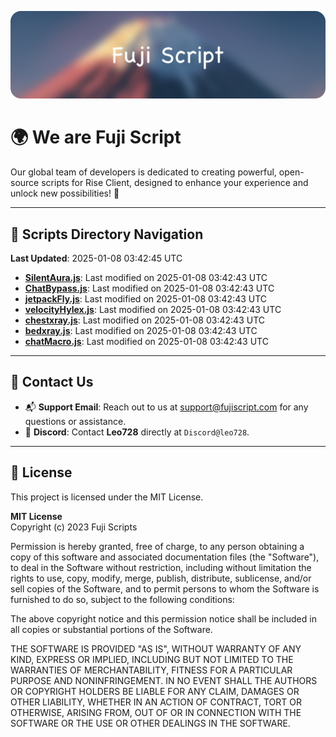 ![Banner](.github/b.webp)

# 🌍 **We are Fuji Script**

Our global team of developers is dedicated to creating powerful, open-source scripts for Rise Client, designed to enhance your experience and unlock new possibilities! 🌟

---
<!-- SCRIPTS_NAVIGATION_START -->
## 📂 **Scripts Directory Navigation**

**Last Updated**: 2025-01-08 03:42:45 UTC

- **[SilentAura.js](scripts/SilentAura.js)**: Last modified on 2025-01-08 03:42:43 UTC
- **[ChatBypass.js](scripts/ChatBypass.js)**: Last modified on 2025-01-08 03:42:43 UTC
- **[jetpackFly.js](scripts/jetpackFly.js)**: Last modified on 2025-01-08 03:42:43 UTC
- **[velocityHylex.js](scripts/velocityHylex.js)**: Last modified on 2025-01-08 03:42:43 UTC
- **[chestxray.js](scripts/chestxray.js)**: Last modified on 2025-01-08 03:42:43 UTC
- **[bedxray.js](scripts/bedxray.js)**: Last modified on 2025-01-08 03:42:43 UTC
- **[chatMacro.js](scripts/chatMacro.js)**: Last modified on 2025-01-08 03:42:43 UTC

<!-- SCRIPTS_NAVIGATION_END -->

---

## 💬 **Contact Us**  
- 📬 **Support Email**: Reach out to us at [support@fujiscript.com](mailto:support@fujiscript.com) for any questions or assistance.  
- 💬 **Discord**: Contact **Leo728** directly at `Discord@leo728`.

---

## 📜 **License**

This project is licensed under the MIT License.  

**MIT License**  
Copyright (c) 2023 Fuji Scripts  

Permission is hereby granted, free of charge, to any person obtaining a copy of this software and associated documentation files (the "Software"), to deal in the Software without restriction, including without limitation the rights to use, copy, modify, merge, publish, distribute, sublicense, and/or sell copies of the Software, and to permit persons to whom the Software is furnished to do so, subject to the following conditions:  

The above copyright notice and this permission notice shall be included in all copies or substantial portions of the Software.  

THE SOFTWARE IS PROVIDED "AS IS", WITHOUT WARRANTY OF ANY KIND, EXPRESS OR IMPLIED, INCLUDING BUT NOT LIMITED TO THE WARRANTIES OF MERCHANTABILITY, FITNESS FOR A PARTICULAR PURPOSE AND NONINFRINGEMENT. IN NO EVENT SHALL THE AUTHORS OR COPYRIGHT HOLDERS BE LIABLE FOR ANY CLAIM, DAMAGES OR OTHER LIABILITY, WHETHER IN AN ACTION OF CONTRACT, TORT OR OTHERWISE, ARISING FROM, OUT OF OR IN CONNECTION WITH THE SOFTWARE OR THE USE OR OTHER DEALINGS IN THE SOFTWARE.  
